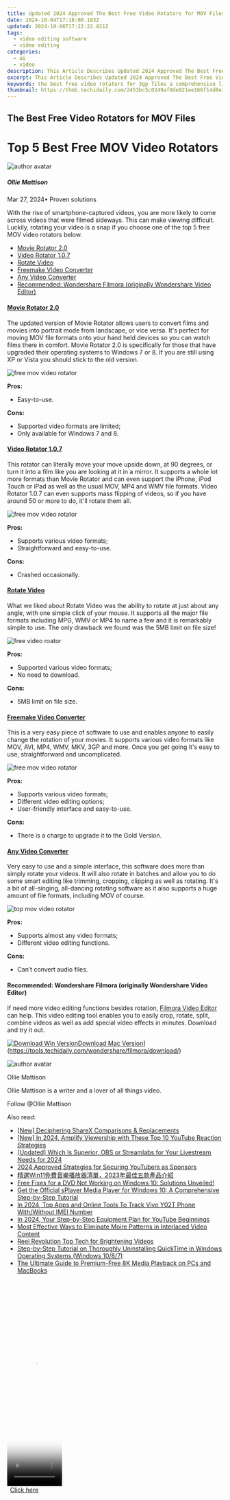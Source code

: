 ```yaml
---
title: Updated 2024 Approved The Best Free Video Rotators for MOV Files
date: 2024-10-04T17:18:00.103Z
updated: 2024-10-06T17:22:22.821Z
tags: 
  - video editing software
  - video editing
categories: 
  - ai
  - video
description: This Article Describes Updated 2024 Approved The Best Free Video Rotators for MOV Files
excerpt: This Article Describes Updated 2024 Approved The Best Free Video Rotators for MOV Files
keywords: the best free video rotators for 3gp files a comprehensive list,top rated free video editors for wmv files updated 2023,the best free mov video rotator tools,the best free video rotators for mov files,best free video splitters for mkv files updated 2023,best free video cutting tools for mp4 files updated 2023,discover the best free mov video rotators
thumbnail: https://thmb.techidaily.com/2453bc5c0249af0de921ee166f14d8e128b375913b07ba9cca730be764e6c410.jpg
---
```


## The Best Free Video Rotators for MOV Files

# Top 5 Best Free MOV Video Rotators

![author avatar](https://images.wondershare.com/filmora/article-images/ollie-mattison.jpg)

##### Ollie Mattison

 Mar 27, 2024• Proven solutions

 With the rise of smartphone-captured videos, you are more likely to come across videos that were filmed sideways. This can make viewing difficult. Luckily, rotating your video is a snap if you choose one of the top 5 free MOV video rotators below.

* [Movie Rotator 2.0](#tab%5F01)
* [Video Rotator 1.0.7](#tab%5F02)
* [Rotate Video](#tab%5F03)
* [Freemake Video Converter](#tab%5F04)
* [Any Video Converter](#tab%5F05)
* [Recommended: Wondershare Filmora (originally Wondershare Video Editor)](#tab%5F06)

#### [Movie Rotator 2.0](http://movierotator.com/)

 The updated version of Movie Rotator allows users to convert films and movies into portrait mode from landscape, or vice versa. It's perfect for moving MOV file formats onto your hand held devices so you can watch films there in comfort. Movie Rotator 2.0 is specifically for those that have upgraded their operating systems to Windows 7 or 8\. If you are still using XP or Vista you should stick to the old version.

![free mov video rotator](https://images.wondershare.com/images/multimedia/video-editor/movie-rotator.jpg "free mov video rotator")

**Pros:**

* Easy-to-use.

**Cons:**

* Supported video formats are limited;
* Only available for Windows 7 and 8.

#### [Video Rotator 1.0.7](http://www.videorotator.com/index.html)

 This rotator can literally move your move upside down, at 90 degrees, or turn it into a film like you are looking at it in a mirror. It supports a whole lot more formats than Movie Rotator and can even support the iPhone, iPod Touch or iPad as well as the usual MOV, MP4 and WMV file formats. Video Rotator 1.0.7 can even supports mass flipping of videos, so if you have around 50 or more to do, it'll rotate them all.

![free mov video rotator](https://images.wondershare.com/images/multimedia/video-editor/video-rotator.jpg "free mov video rotator")

**Pros:**

* Supports various video formats;
* Straightforward and easy-to-use.

**Cons:**

* Crashed occasionally.

#### [Rotate Video](http://www.rotatevideo.org/)

 What we liked about Rotate Video was the ability to rotate at just about any angle, with one simple click of your mouse. It supports all the major file formats including MPG, WMV or MP4 to name a few and it is remarkably simple to use. The only drawback we found was the 5MB limit on file size!

![free video roator](https://images.wondershare.com/images/multimedia/video-editor/rotate-video.jpg "free video roator")

**Pros:**

* Supported various video formats;
* No need to download.

**Cons:**

* 5MB limit on file size.

#### [Freemake Video Converter](http://www.freemake.com/)

 This is a very easy piece of software to use and enables anyone to easily change the rotation of your movies. It supports various video formats like MOV, AVI, MP4, WMV, MKV, 3GP and more. Once you get going it's easy to use, straightforward and uncomplicated.

![free mov video rotator](https://images.wondershare.com/images/multimedia/freemake.jpg)

**Pros:**

* Supports various video formats;
* Different video editing options;
* User-friendly interface and easy-to-use.

**Cons:**

* There is a charge to upgrade it to the Gold Version.

#### [Any Video Converter](http://www.any-video-converter.com/products/for%5Fvideo%5Ffree/)

 Very easy to use and a simple interface, this software does more than simply rotate your videos. It will also rotate in batches and allow you to do some smart editing like trimming, cropping, clipping as well as rotating. It's a bit of all-singing, all-dancing rotating software as it also supports a huge amount of file formats, including MOV of course.

![top mov video rotator](https://images.wondershare.com/images/multimedia/video-editor/any-video-converter.jpg "top mov video rotator")

**Pros:**

* Supports almost any video formats;
* Different video editing functions.

**Cons:**

* Can’t convert audio files.

#### Recommended: Wondershare Filmora (originally Wondershare Video Editor)

 If need more video editing functions besides rotation, [Filmora Video Editor](https://tools.techidaily.com/wondershare/filmora/download/) can help. This video editing tool enables you to easily crop, rotate, split, combine videos as well as add special video effects in minutes. Download and try it out.

[![Download Win Version](https://images.wondershare.com/filmora/guide/download-btn-win.jpg)](https://tools.techidaily.com/wondershare/filmora/download/)[Download Mac Version](https://images.wondershare.com/filmora/guide/download-btn-mac.jpg)](https://tools.techidaily.com/wondershare/filmora/download/)

![author avatar](https://images.wondershare.com/filmora/article-images/ollie-mattison.jpg)

Ollie Mattison

Ollie Mattison is a writer and a lover of all things video.

Follow @Ollie Mattison

<ins class="adsbygoogle"
      style="display:block"
      data-ad-client="ca-pub-7571918770474297"
      data-ad-slot="8358498916"
      data-ad-format="auto"
      data-full-width-responsive="true"></ins>

<span class="atpl-alsoreadstyle">Also read:</span>
<div><ul>
<li><a href="https://screen-mirroring-recording.techidaily.com/new-deciphering-sharex-comparisons-and-replacements/"><u>[New] Deciphering ShareX Comparisons & Replacements</u></a></li>
<li><a href="https://youtube-webster.techidaily.com/n-2024-amplify-viewership-with-these-top-10-youtube-reaction-strategies/"><u>[New] In 2024, Amplify Viewership with These Top 10 YouTube Reaction Strategies</u></a></li>
<li><a href="https://digital-screen-recording.techidaily.com/updated-which-is-superior-obs-or-streamlabs-for-your-livestream-needs-for-2024/"><u>[Updated] Which Is Superior, OBS or Streamlabs for Your Livestream Needs for 2024</u></a></li>
<li><a href="https://fox-links.techidaily.com/2024-approved-strategies-for-securing-youtubers-as-sponsors/"><u>2024 Approved Strategies for Securing YouTubers as Sponsors</u></a></li>
<li><a href="https://video-creation-software.techidaily.com/win112023/"><u>精選Win11免費音樂播放器清單，2023年最佳五款產品介紹</u></a></li>
<li><a href="https://video-creation-software.techidaily.com/free-fixes-for-a-dvd-not-working-on-windows-10-solutions-unveiled/"><u>Free Fixes for a DVD Not Working on Windows 10: Solutions Unveiled!</u></a></li>
<li><a href="https://video-creation-software.techidaily.com/get-the-official-splayer-media-player-for-windows-10-a-comprehensive-step-by-step-tutorial/"><u>Get the Official sPlayer Media Player for Windows 10: A Comprehensive Step-by-Step Tutorial</u></a></li>
<li><a href="https://android-unlock.techidaily.com/in-2024-top-apps-and-online-tools-to-track-vivo-y02t-phone-withwithout-imei-number-by-drfone-android/"><u>In 2024, Top Apps and Online Tools To Track Vivo Y02T Phone With/Without IMEI Number</u></a></li>
<li><a href="https://facebook-video-share.techidaily.com/in-2024-your-step-by-step-equipment-plan-for-youtube-beginnings/"><u>In 2024, Your Step-by-Step Equipment Plan for YouTube Beginnings</u></a></li>
<li><a href="https://video-creation-software.techidaily.com/most-effective-ways-to-eliminate-moire-patterns-in-interlaced-video-content/"><u>Most Effective Ways to Eliminate Moire Patterns in Interlaced Video Content</u></a></li>
<li><a href="https://extra-lessons.techidaily.com/reel-revolution-top-tech-for-brightening-videos/"><u>Reel Revolution Top Tech for Brightening Videos</u></a></li>
<li><a href="https://video-creation-software.techidaily.com/step-by-step-tutorial-on-thoroughly-uninstalling-quicktime-in-windows-operating-systems-windows-1087/"><u>Step-by-Step Tutorial on Thoroughly Uninstalling QuickTime in Windows Operating Systems (Windows 10/8/7)</u></a></li>
<li><a href="https://video-creation-software.techidaily.com/the-ultimate-guide-to-premium-free-8k-media-playback-on-pcs-and-macbooks/"><u>The Ultimate Guide to Premium-Free 8K Media Playback on PCs and MacBooks</u></a></li>
</ul></div>

<!-- affiliate ads begin -->
<span id="1975503">
					<video width="128" height="480" style="cursor:pointer"
           poster="//a.impactradius-go.com/display-clicktoplayimage/1975503.png"
           onclick="if(!this.playClicked){this.play();this.setAttribute('controls',true);this.playClicked=true;}">
	   <source src="//a.impactradius-go.com/display-ad/22993-1975503">
	   <img src="//a.impactradius-go.com/display-clicktoplayimage/1975503.png" style="border: none; height: 100%; width: 100%; object-fit: contain">
	</video>
	<div style="width:80px;text-align:center"><a href="javascript:window.open(decodeURIComponent('https%3A%2F%2Fhomestyler.sjv.io%2Fc%2F5597632%2F1975503%2F22993'), '_blank');void(0);">Click here</a></div>
</span>
<img height="0" width="0" src="https://imp.pxf.io/i/5597632/1975503/22993" style="position:absolute;visibility:hidden;" border="0" />
<!-- affiliate ads end -->


